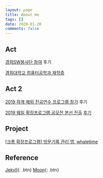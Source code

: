 ```yaml
---
layout: page
title: About me
tags: []
date: 2020-01-20
comments: false
---
```


## Act

[경희SW봉사단 참여](http://swedu.khu.ac.kr/html_2018/05/03.php) 후기

[경희대학교 컴퓨터공학과 재학중](http://ce.khu.ac.kr)

## Act 2

[2019 하계 해외 전공연수 프로그램 참가](http://ce.khu.ac.kr/?hCode=BOARD&page=view&idx=1317&bo_idx=2&hCode=BOARD&bo_idx=2&sfl=title&stx=연수) 후기

[2019 웨일 확장프로그램 공모전 본선 진출](https://blog.naver.com/whaleteam/221651840602) [후기](https://woojin-hwang.github.io/whaletime/)

## Project

[[크롬 확장프로그램] 방문기록 관리 앱, whaletime](https://woojin-hwang.github.io/whaletime/)

## Reference

[Jekyll](https://jekyllrb.com){: .btn} [Moon](https://github.com/TaylanTatli/Moon){: .btn}
